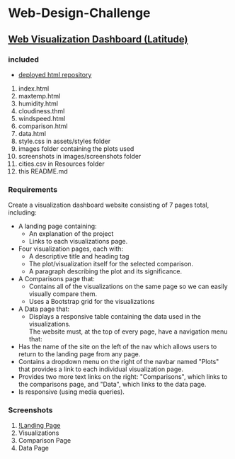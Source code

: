 # Web-Design-Challenge
 
 ## [Web Visualization Dashboard (Latitude)](https://tratnikc.github.io/web-visualization-dashboard/)

 ### included
 * [deployed html repository](https://github.com/tratnikc/web-visualization-dashboard)

1. index.html
2. maxtemp.html
3. humidity.html
4. cloudiness.thml
5. windspeed.html
6. comparison.html
7. data.html
8. style.css in assets/styles folder
9. images folder containing the plots used
10. screenshots in images/screenshots folder
11. cities.csv in Resources folder
12. this README.md

 ### Requirements
Create a visualization dashboard website consisting of 7 pages total, including:
* A landing page containing:
  * An explanation of the project
  * Links to each visualizations page.
* Four visualization pages, each with:
  * A descriptive title and heading tag
  * The plot/visualization itself for the selected comparison.
  * A paragraph describing the plot and its significance.
* A Comparisons page that:
  * Contains all of the visualizations on the same page so we can easily visually compare them.
  * Uses a Bootstrap grid for the visualizations
* A Data page that:
  * Displays a responsive table containing the data used in the visualizations.  
The website must, at the top of every page, have a navigation menu that:
 * Has the name of the site on the left of the nav which allows users to return to the landing page from any page.
 * Contains a dropdown menu on the right of the navbar named "Plots" that provides a link to each individual visualization page.
 * Provides two more text links on the right: "Comparisons", which links to the comparisons page, and "Data", which links to the data page.
 * Is responsive (using media queries).

### Screenshots
1. [!Landing Page](https://github.com/tratnikc/Web-Design-Challenge/blob/main/images/screenshots/landing-page.png)
2. Visualizations
3. Comparison Page
4. Data Page


 
